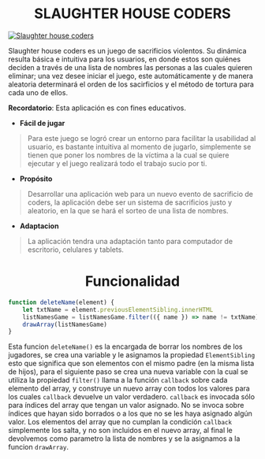 <h1 align="center" >SLAUGHTER HOUSE CODERS</h1>

[![Slaughter house coders](https://i.postimg.cc/ht8McNpZ/slaughter.png "Slaughter house coders")](http://https://i.postimg.cc/ht8McNpZ/slaughter.png "Slaughter house coders")

Slaughter house coders es un juego de sacrificios violentos. Su dinámica resulta básica e intuitiva para los usuarios, en donde estos son quiénes deciden a través de una lista de nombres las personas a las cuales quieren eliminar; una vez desee iniciar el juego, este automáticamente y de manera aleatoria determinará el orden de los sacirficios y el método de tortura para cada uno de ellos.

**Recordatorio**: Esta aplicación es con fines educativos.

- **Fácil de jugar**

> Para este juego se logró crear un entorno para facilitar la usabilidad al usuario, es bastante intuitiva al momento de jugarlo, simplemente se tienen que poner los nombres de la víctima a la cual se quiere ejecutar y el juego realizará todo el trabajo sucio por ti.

- **Propósito**

> Desarrollar una aplicación web para un nuevo evento de sacrificio de coders, la aplicación debe ser un sistema de sacrificios justo y aleatorio, en la que se hará el sorteo de una lista de nombres.

- **Adaptacion**

> La aplicación tendra una adaptación tanto para computador de escritorio, celulares y tablets.

<h1 align="center" >Funcionalidad</h1>

```javascript
function deleteName(element) {
    let txtName = element.previousElementSibling.innerHTML
    listNamesGame = listNamesGame.filter(({ name }) => name != txtName)
    drawArray(listNamesGame)
}
```

Esta funcion `deleteName()` es la encargada de borrar los nombres de los jugadores, se crea una variable y le asignamos la propiedad `ElementSibling` esto que significa que son elementos con el mismo padre (en la misma lista de hijos), para el siguiente paso se crea una nueva variable con la cual se utiliza la propiedad `filter()` llama a la función `callback` sobre cada elemento del array, y construye un nuevo array con todos los valores para los cuales `callback` devuelve un valor verdadero. `callback` es invocada sólo para índices del array que tengan un valor asignado. No se invoca sobre índices que hayan sido borrados o a los que no se les haya asignado algún valor. Los elementos del array que no cumplan la condición `callback` simplemente los salta, y no son incluidos en el nuevo array, al final le devolvemos como parametro la lista de nombres y se la asignamos a la funcion `drawArray`.
